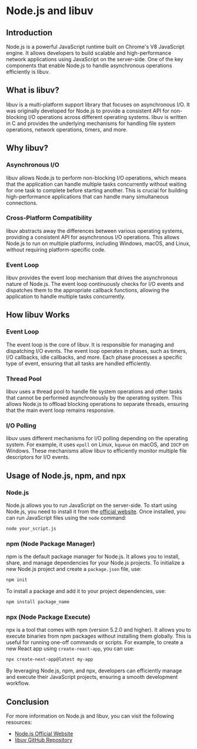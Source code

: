 # Node.js and libuv

## Introduction

Node.js is a powerful JavaScript runtime built on Chrome's V8 JavaScript engine. It allows developers to build scalable and high-performance network applications using JavaScript on the server-side. One of the key components that enable Node.js to handle asynchronous operations efficiently is libuv.

## What is libuv?

libuv is a multi-platform support library that focuses on asynchronous I/O. It was originally developed for Node.js to provide a consistent API for non-blocking I/O operations across different operating systems. libuv is written in C and provides the underlying mechanisms for handling file system operations, network operations, timers, and more.

## Why libuv?

### Asynchronous I/O

libuv allows Node.js to perform non-blocking I/O operations, which means that the application can handle multiple tasks concurrently without waiting for one task to complete before starting another. This is crucial for building high-performance applications that can handle many simultaneous connections.

### Cross-Platform Compatibility

libuv abstracts away the differences between various operating systems, providing a consistent API for asynchronous I/O operations. This allows Node.js to run on multiple platforms, including Windows, macOS, and Linux, without requiring platform-specific code.

### Event Loop

libuv provides the event loop mechanism that drives the asynchronous nature of Node.js. The event loop continuously checks for I/O events and dispatches them to the appropriate callback functions, allowing the application to handle multiple tasks concurrently.

## How libuv Works

### Event Loop

The event loop is the core of libuv. It is responsible for managing and dispatching I/O events. The event loop operates in phases, such as timers, I/O callbacks, idle callbacks, and more. Each phase processes a specific type of event, ensuring that all tasks are handled efficiently.

### Thread Pool

libuv uses a thread pool to handle file system operations and other tasks that cannot be performed asynchronously by the operating system. This allows Node.js to offload blocking operations to separate threads, ensuring that the main event loop remains responsive.

### I/O Polling

libuv uses different mechanisms for I/O polling depending on the operating system. For example, it uses `epoll` on Linux, `kqueue` on macOS, and `IOCP` on Windows. These mechanisms allow libuv to efficiently monitor multiple file descriptors for I/O events.

## Usage of Node.js, npm, and npx

### Node.js

Node.js allows you to run JavaScript on the server-side. To start using Node.js, you need to install it from the [official website](https://nodejs.org/). Once installed, you can run JavaScript files using the `node` command:

```sh
node your_script.js
```

### npm (Node Package Manager)

npm is the default package manager for Node.js. It allows you to install, share, and manage dependencies for your Node.js projects. To initialize a new Node.js project and create a `package.json` file, use:

```sh
npm init
```

To install a package and add it to your project dependencies, use:

```sh
npm install package_name
```

### npx (Node Package Execute)

npx is a tool that comes with npm (version 5.2.0 and higher). It allows you to execute binaries from npm packages without installing them globally. This is useful for running one-off commands or scripts. For example, to create a new React app using `create-react-app`, you can use:

```sh
npx create-next-app@latest my-app
```

By leveraging Node.js, npm, and npx, developers can efficiently manage and execute their JavaScript projects, ensuring a smooth development workflow.

## Conclusion

For more information on Node.js and libuv, you can visit the following resources:

- [Node.js Official Website](https://nodejs.org/)
- [libuv GitHub Repository](https://github.com/libuv/libuv)
